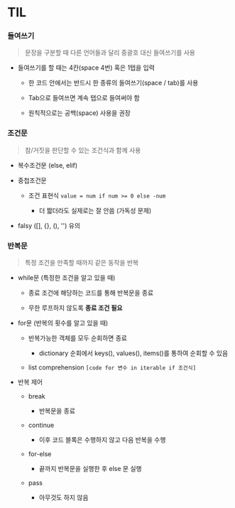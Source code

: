 # TIL

### 들여쓰기

> 문장을 구분할 때 다른 언어들과 달리 중괄호 대신 들여쓰기를 사용

- 들여쓰기를 할 때는 4칸(space 4번) 혹은 1탭을 입력
  
  - 한 코드 안에서는 반드시 한 종류의 들여쓰기(space / tab)를 사용
  
  - Tab으로 들여쓰면 계속 탭으로 들여써야 함
  
  - 원칙적으로는 공백(space) 사용을 권장

### 조건문

> 참/거짓을 판단할 수 있는 조건식과 함께 사용

- 복수조건문 (else, elif)

- 중첩조건문
  
  - 조건 표현식 `value = num if num >= 0 else -num`
    
    - 더 짧더라도 실제로는 잘 안씀 (가독성 문제)

- falsy ([], {}, (), '') 유의

### 반복문

> 특정 조건을 만족할 때까지 같은 동작을 반복

- while문 (특정한 조건을 알고 있을 때)
  
  - 종료 조건에 해당하는 코드를 통해 반복문을 종료
  
  - 무한 루프하지 않도록 **종료 조건 필요**

- for문 (반복의 횟수를 알고 있을 때)
  
  - 반복가능한 객체를 모두 순회하면 종료
    
    - dictionary 순회에서 keys(), values(), items()를 통하여 순회할 수 있음
  
  - list comprehension `[code for 변수 in iterable if 조건식]`

- 반복 제어
  
  - break
    
    - 반복문을 종료
  
  - continue
    
    - 이후 코드 블록은 수행하지 않고 다음 반복을 수행
  
  - for-else
    
    - 끝까지 반복문을 실행한 후 else 문 실행
  
  - pass
    
    - 아무것도 하지 않음


